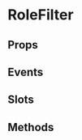 # RoleFilter

## Props

<!-- @vuese:RoleFilter:props:start -->
<!-- @vuese:RoleFilter:props:end -->

## Events

<!-- @vuese:RoleFilter:events:start -->
<!-- @vuese:RoleFilter:events:end -->

## Slots

<!-- @vuese:RoleFilter:slots:start -->
<!-- @vuese:RoleFilter:slots:end -->

## Methods

<!-- @vuese:RoleFilter:methods:start -->
<!-- @vuese:RoleFilter:methods:end -->